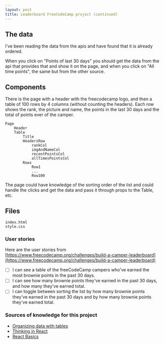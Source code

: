 ```yaml
---
layout: post
title: Leaderboard FreeCodeCamp project (continued)
---
```


## The data

I've been reading the data from the apis and have found that it is already ordered.

When you click on "Points of last 30 days" you should get the data from the api that provides that and show it on the page, and when you click on "All time points", the same but from the other source.

## Components

There is the page with a header with the freecodecamp logo, and then a table of 100 rows by 4 columns (without counting the headers).
Each row shows the rank, the picture and name, the points in the last 30 days and the total of points ever of the camper.

    Page
        Header
        Table
            Title
            HeadersRow
                rankCol
                imgAndNameCol
                recentPointsCol
                allTimesPointsCol
            Rows
                Row1
                ...
                Row100

The page could have knowledge of the sorting order of the list and could handle the clicks and get the data and pass it through props to the Table, etc.

## Files

    index.html
    style.css

### User stories

Here are the user stories from [https://www.freecodecamp.org/challenges/build-a-camper-leaderboard](https://www.freecodecamp.org/challenges/build-a-camper-leaderboard)

- [ ] I can see a table of the freeCodeCamp campers who've earned the most brownie points in the past 30 days.
- [ ] I can see how many brownie points they've earned in the past 30 days, and how many they've earned total.
- [ ] I can toggle between sorting the list by how many brownie points they've earned in the past 30 days and by how many brownie points they've earned total.

### Sources of knowledge for this project

* [Organizing data with tables](http://learn.shayhowe.com/html-css/organizing-data-with-tables/)
* [Thinking in React](https://facebook.github.io/react/docs/thinking-in-react.html)
* [React Basics](https://www.youtube.com/watch?v=QqLkkBKVDyM)